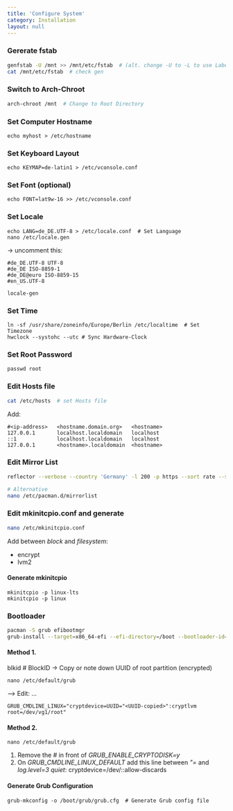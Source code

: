 ```yaml
---
title: 'Configure System'
category: Installation
layout: null
---
```

### Gererate fstab
```bash
genfstab -U /mnt >> /mnt/etc/fstab  # (alt. change -U to -L to use Label instead of UUID
cat /mnt/etc/fstab  # check gen
```

### Switch to Arch-Chroot
```bash
arch-chroot /mnt  # Change to Root Directory
```

### Set Computer Hostname
```
echo myhost > /etc/hostname
```

### Set Keyboard Layout
```
echo KEYMAP=de-latin1 > /etc/vconsole.conf
```

### Set Font (optional)
```
echo FONT=lat9w-16 >> /etc/vconsole.conf
```

### Set Locale
```
echo LANG=de_DE.UTF-8 > /etc/locale.conf  # Set Language
nano /etc/locale.gen
```
-> uncomment this:
```
#de_DE.UTF-8 UTF-8
#de_DE ISO-8859-1
#de_DE@euro ISO-8859-15
#en_US.UTF-8
```
```
locale-gen
```

### Set Time
```
ln -sf /usr/share/zoneinfo/Europe/Berlin /etc/localtime  # Set Timezone
hwclock --systohc --utc # Sync Hardware-Clock
```

### Set Root Password
```
passwd root
```

### Edit Hosts file
```bash
cat /etc/hosts  # set Hosts file
```
Add:
```
#<ip-address>	<hostname.domain.org>	<hostname>
127.0.0.1		localhost.localdomain	localhost
::1				localhost.localdomain	localhost
127.0.0.1		<hostname>.localdomain	<hostname>
```

### Edit Mirror List
```bash
reflector --verbose --country 'Germany' -l 200 -p https --sort rate --save /etc/pacman.d/mirrorlist

# Alternative
nano /etc/pacman.d/mirrorlist
```

### Edit mkinitcpio.conf and generate
```bash
nano /etc/mkinitcpio.conf
```
Add between *block* and *filesystem*:
* encrypt
* lvm2

#### Generate mkinitcpio
```
mkinitcpio -p linux-lts
mkinitcpio -p linux
```

### Bootloader
```bash
pacman -S grub efibootmgr
grub-install --target=x86_64-efi --efi-directory=/boot --bootloader-id=GRUB
```
#### Method 1.
blkid  # BlockID
-> Copy or note down UUID of root partition (encrypted)
```
nano /etc/default/grub
```
--> Edit:
...
```
GRUB_CMDLINE_LINUX="cryptdevice=UUID="<UUID-copied>":cryptlvm root=/dev/vg1/root"
```

#### Method 2.
``` 
nano /etc/default/grub
```
1. Remove the *#* in front of *GRUB_ENABLE_CRYPTODISK=y*
2. On *GRUB_CMDLINE_LINUX_DEFAULT* add this line between *"=* and *log.level=3 quiet*:
cryptdevice=/dev/<device-with-luks>:<volgroupe-id>:allow-discards 

#### Generate Grub Configuration
```
grub-mkconfig -o /boot/grub/grub.cfg  # Generate Grub config file
```
